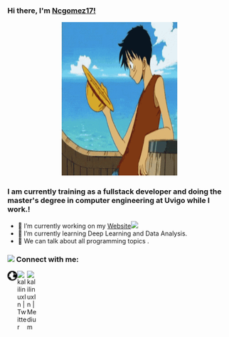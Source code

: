 ### Hi there, I'm [Ncgomez17!](https://ncgomez17.github.io/PersonalPage/) 

<p align="center">
  <img width="260" height="346" src="https://raw.githubusercontent.com/ncgomez17/ncgomez17/master/one_piece.gif">
</p>


### I am currently training as a fullstack developer and doing the master's degree in computer engineering at Uvigo while I work.!
 - 🔭 I’m currently working on my [Website](https://ncgomez17.github.io/PersonalPage/)<img src="https://media.giphy.com/media/WUlplcMpOCEmTGBtBW/giphy.gif" width="50">
  - 🌱 I’m currently learning Deep Learning and Data Analysis.
  - 💬 We can talk about all programming topics .

### <img height="30" src="https://raw.githubusercontent.com/jaykali/jaykali/master/soulgem-homura.gif"/> Connect with me:

[<img align="left" alt="kalilinux.in" width="22px" src="https://raw.githubusercontent.com/iconic/open-iconic/master/svg/globe.svg" />][website]
[<img align="left" alt="kalilinuxIn | Twitter" width="22px" src="https://cdn.jsdelivr.net/npm/simple-icons@v3/icons/twitter.svg" />][twitter]
[<img align="left" alt="kalilinuxIn | Medium" width="22px" src="https://raw.githubusercontent.com/jaykali/jaykali/master/github.png" />][github]

<br />

[website]: https://ncgomez17.github.io/PersonalPage/
[twitter]: https://twitter.com/niquinho_cid
[github]: https://github.com/ncgomez17
[instagram]: https://www.instagram.com/nico_9cid/

<!--
**ncgomez17/ncgomez17** is a ✨ _special_ ✨ repository because its `README.md` (this file) appears on your GitHub profile.

Here are some ideas to get you started:

- 🔭 I’m currently working on ...
- 🌱 I’m currently learning ...
- 👯 I’m looking to collaborate on ...
- 🤔 I’m looking for help with ...
- 💬 Ask me about ...
- 📫 How to reach me: ...
- 😄 Pronouns: ...
- ⚡ Fun fact: ...
-->
